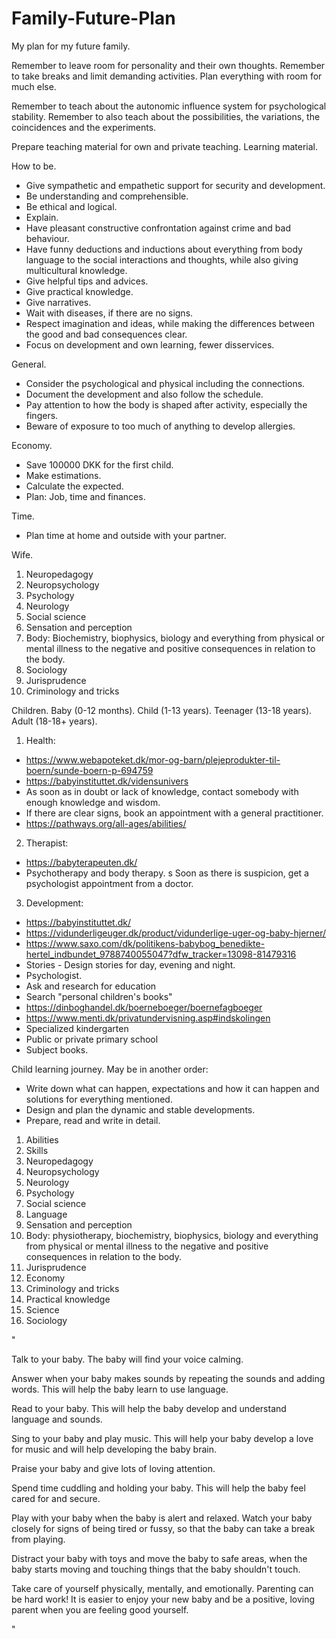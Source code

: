 # Family-Future-Plan
My plan for my future family.


Remember to leave room for personality and their own thoughts. Remember to take breaks and limit demanding activities. Plan everything with room for much else.

Remember to teach about the autonomic influence system for psychological stability. Remember to also teach about the possibilities, the variations, the coincidences and the experiments.

Prepare teaching material for own and private teaching. Learning material.



How to be.
+ Give sympathetic and empathetic support for security and development.
+ Be understanding and comprehensible.
+ Be ethical and logical.
+ Explain.
+ Have pleasant constructive confrontation against crime and bad behaviour.
+ Have funny deductions and inductions about everything from body language to the social interactions and thoughts, while also giving multicultural knowledge.
+ Give helpful tips and advices.
+ Give practical knowledge.
+ Give narratives.
+ Wait with diseases, if there are no signs.
+ Respect imagination and ideas, while making the differences between the good and bad consequences clear.
+ Focus on development and own learning, fewer disservices.



General.

+ Consider the psychological and physical including the connections.
+ Document the development and also follow the schedule.
+ Pay attention to how the body is shaped after activity, especially the fingers.
+ Beware of exposure to too much of anything to develop allergies.



Economy.

+ Save 100000 DKK for the first child.
+ Make estimations.
+ Calculate the expected.
+ Plan: Job, time and finances.



Time.
+ Plan time at home and outside with your partner.



Wife.
1. Neuropedagogy
2. Neuropsychology
3. Psychology
4. Neurology
5. Social science
6. Sensation and perception
7. Body: Biochemistry, biophysics, biology and everything from physical or mental illness to the negative and positive consequences in relation to the body.
8. Sociology
9. Jurisprudence
10. Criminology and tricks



Children. Baby (0-12 months). Child (1-13 years). Teenager (13-18 years). Adult (18-18+ years).

1. Health:

+ https://www.webapoteket.dk/mor-og-barn/plejeprodukter-til-boern/sunde-boern-p-694759
+ https://babyinstituttet.dk/vidensunivers
+ As soon as in doubt or lack of knowledge, contact somebody with enough knowledge and wisdom.
+ If there are clear signs, book an appointment with a general practitioner.
+ https://pathways.org/all-ages/abilities/

2. Therapist:

+ https://babyterapeuten.dk/
+ Psychotherapy and body therapy.
s Soon as there is suspicion, get a psychologist appointment from a doctor.

3. Development:

+ https://babyinstituttet.dk/
+ https://vidunderligeuger.dk/product/vidunderlige-uger-og-baby-hjerner/
+ https://www.saxo.com/dk/politikens-babybog_benedikte-hertel_indbundet_9788740055047?dfw_tracker=13098-81479316
+ Stories - Design stories for day, evening and night.
+ Psychologist.
+ Ask and research for education
+ Search "personal children's books"
+ https://dinboghandel.dk/boerneboeger/boernefagboeger
+ https://www.menti.dk/privatundervisning.asp#indskolingen
+ Specialized kindergarten
+ Public or private primary school
+ Subject books.




Child learning journey. May be in another order:

+ Write down what can happen, expectations and how it can happen and solutions for everything mentioned.
+ Design and plan the dynamic and stable developments.
+ Prepare, read and write in detail.

1. Abilities
2. Skills
3. Neuropedagogy
4. Neuropsychology
5. Neurology
6. Psychology
7. Social science
8. Language
9. Sensation and perception
10. Body: physiotherapy, biochemistry, biophysics, biology and everything from physical or mental illness to the negative and positive consequences in relation to the body.
11. Jurisprudence
12. Economy
13. Criminology and tricks
14. Practical knowledge
15. Science
16. Sociology

"

Talk to your baby. The baby will find your voice calming.

Answer when your baby makes sounds by repeating the sounds and adding words. This will help the baby learn to use language.

Read to your baby. This will help the baby develop and understand language and sounds.

Sing to your baby and play music. This will help your baby develop a love for music and will help developing the baby brain.

Praise your baby and give lots of loving attention.

Spend time cuddling and holding your baby. This will help the baby feel cared for and secure.

Play with your baby when the baby is alert and relaxed. Watch your baby closely for signs of being tired or fussy, so that the baby can take a break from playing.

Distract your baby with toys and move the baby to safe areas, when the baby starts moving and touching things that the baby shouldn't touch.

Take care of yourself physically, mentally, and emotionally. Parenting can be hard work! It is easier to enjoy your new baby and be a positive, loving parent when you are feeling good yourself.

"
